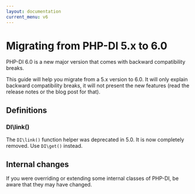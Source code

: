 ```yaml
---
layout: documentation
current_menu: v6
---
```


# Migrating from PHP-DI 5.x to 6.0

PHP-DI 6.0 is a new major version that comes with backward compatibility breaks.

This guide will help you migrate from a 5.x version to 6.0. It will only explain backward compatibility breaks, it will not present the new features (read the release notes or the blog post for that).

## Definitions

### DI\link()

The `DI\link()` function helper was deprecated in 5.0. It is now completely removed. Use `DI\get()` instead.

## Internal changes

If you were overriding or extending some internal classes of PHP-DI, be aware that they may have changed.
